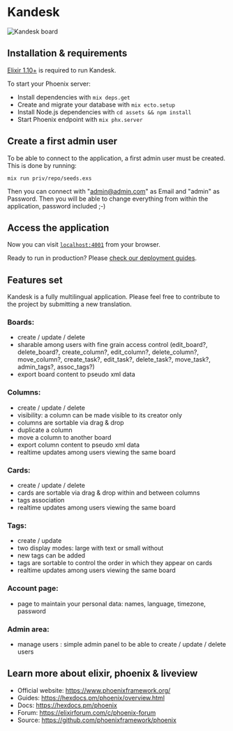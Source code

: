 # Kandesk

![Kandesk board](https://raw.githubusercontent.com/seb3s/kandesk/master/assets/static/images/kandesk.board.png)

## Installation & requirements

[Elixir 1.10+](https://elixir-lang.org/install.html) is required to run Kandesk.

To start your Phoenix server:

  * Install dependencies with `mix deps.get`
  * Create and migrate your database with `mix ecto.setup`
  * Install Node.js dependencies with `cd assets && npm install`
  * Start Phoenix endpoint with `mix phx.server`


## Create a first admin user

To be able to connect to the application, a first admin user must be created.
This is done by running:

    mix run priv/repo/seeds.exs

Then you can connect with "admin@admin.com" as Email and "admin" as Password. Then you will be able to change everything from within the application, password included ;-)


## Access the application

Now you can visit [`localhost:4001`](http://localhost:4001) from your browser.

Ready to run in production? Please [check our deployment guides](https://hexdocs.pm/phoenix/deployment.html).


## Features set

Kandesk is a fully multilingual application. Please feel free to contribute to the project by submitting a new translation.

### Boards:

  * create / update / delete
  * sharable among users with fine grain access control (edit_board?, delete_board?, create_column?, edit_column?, delete_column?, move_column?, create_task?, edit_task?, delete_task?, move_task?, admin_tags?, assoc_tags?)
  * export board content to pseudo xml data

### Columns:

  * create / update / delete
  * visibility: a column can be made visible to its creator only
  * columns are sortable via drag & drop
  * duplicate a column
  * move a column to another board
  * export column content to pseudo xml data
  * realtime updates among users viewing the same board

### Cards:

  * create / update / delete
  * cards are sortable via drag & drop within and between columns
  * tags association
  * realtime updates among users viewing the same board

### Tags:

  * create / update
  * two display modes: large with text or small without
  * new tags can be added
  * tags are sortable to control the order in which they appear on cards
  * realtime updates among users viewing the same board

### Account page:

  * page to maintain your personal data: names, language, timezone, password

### Admin area:

  * manage users : simple admin panel to be able to create / update / delete users


## Learn more about elixir, phoenix & liveview

  * Official website: https://www.phoenixframework.org/
  * Guides: https://hexdocs.pm/phoenix/overview.html
  * Docs: https://hexdocs.pm/phoenix
  * Forum: https://elixirforum.com/c/phoenix-forum
  * Source: https://github.com/phoenixframework/phoenix
